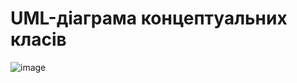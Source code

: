 # UML-діаграма концептуальних класів 
![image](https://github.com/oleksandrblazhko/ai-214-kravchishina/assets/101953369/90896376-3ffb-4d32-8b66-f871fe2d5a4c)

